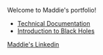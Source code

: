 Welcome to Maddie's portfolio!

- [Technical Documentation](https://maddie35.github.io/maddie.github.io/TECH-DOCS)
- [Introduction to Black Holes](https://maddie35.github.io/maddie.github.io/INTRO-BLACK-HOLES)

[Maddie's Linkedin](https://www.linkedin.com/in/maddie-reardon)
